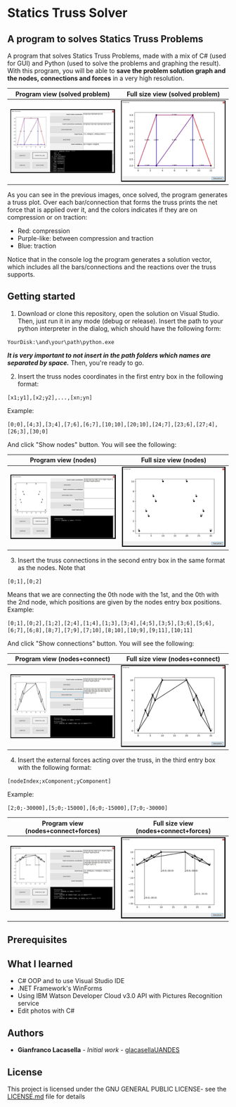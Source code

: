 # Statics Truss Solver

## A program to solves Statics Truss Problems

A program that solves Statics Truss Problems, made with a mix of C# (used for GUI) and Python (used to solve the problems and graphing the result). With this program, you will be able to **save the problem solution graph and the nodes, connections and forces** in a very high resolution.

Program view (solved problem)|  Full size view (solved problem)
:---------------------------:|:--------------------------------:
![](img/sts12.JPG)           |  ![](img/sts13.JPG)

As you can see in the previous images, once solved, the program generates a truss plot. Over each bar/connection that forms
the truss prints the net force that is applied over it, and the colors indicates if they are on compression or on traction:

* Red: compression
* Purple-like: between compression and traction
* Blue: traction

Notice that in the console log the program generates a solution vector, which includes all the bars/connections and the
reactions over the truss supports.

## Getting started

1. Download or clone this repository, open the solution on Visual Studio. Then, just run it in any mode (debug or release).
Insert the path to your python interpreter in the dialog, which should have the following form:
```
YourDisk:\and\your\path\python.exe
```
***It is very important to not insert in the path folders which names are separated by space.***
Then, you're ready to go. 

2. Insert the truss nodes coordinates in the first entry box in the following format:
```
[x1;y1],[x2;y2],...,[xn;yn]
```
Example:
```
[0;0],[4;3],[3;4],[7;6],[6;7],[10;10],[20;10],[24;7],[23;6],[27;4],[26;3],[30;0]
```
And click "Show nodes" button. You will see the following:

Program view (nodes)         |  Full size view (nodes)
:---------------------------:|:--------------------------------:
![](img/sts2.JPG)            |  ![](img/sts3.JPG)

3. Insert the truss connections in the second entry box in the same format as the nodes. Note that
```
[0;1],[0;2]
```
Means that we are connecting the 0th node with the 1st, and the 0th with the 2nd node, which positions are given by
the nodes entry box positions.
Example:
```
[0;1],[0;2],[1;2],[2;4],[1;4],[1;3],[3;4],[4;5],[3;5],[3;6],[5;6],[6;7],[6;8],[8;7],[7;9],[7;10],[8;10],[10;9],[9;11],[10;11]
```
And click "Show connections" button. You will see the following:

Program view (nodes+connect) |  Full size view (nodes+connect)
:---------------------------:|:--------------------------------:
![](img/sts4.JPG)            |  ![](img/sts5.JPG)

4. Insert the external forces acting over the truss, in the third entry box with the following format:
```
[nodeIndex;xComponent;yComponent]
```
Example:
```
[2;0;-30000],[5;0;-15000],[6;0;-15000],[7;0;-30000]
```

Program view (nodes+connect+forces)|Full size view (nodes+connect+forces)
:---------------------------------:|:------------------------------------:
![](img/sts6.JPG)                  |  ![](img/sts7.JPG)

## Prerequisites

## What I learned

* C# OOP and to use Visual Studio IDE
* .NET Framework's WinForms
* Using IBM Watson Developer Cloud v3.0 API with Pictures Recognition service
* Edit photos with C#

## Authors

* **Gianfranco Lacasella** - *Initial work* - [glacasellaUANDES](https://github.com/glacasellaUANDES)

## License

This project is licensed under the GNU GENERAL PUBLIC LICENSE- see the [LICENSE.md](LICENSE.md) file for details
